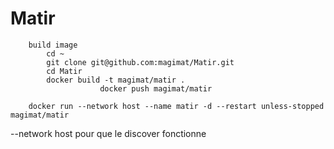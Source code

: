 # Matir

		build image
			cd ~
			git clone git@github.com:magimat/Matir.git
			cd Matir
			docker build -t magimat/matir .
                        docker push magimat/matir

		docker run --network host --name matir -d --restart unless-stopped magimat/matir
		
		
		
--network host pour que le discover fonctionne
